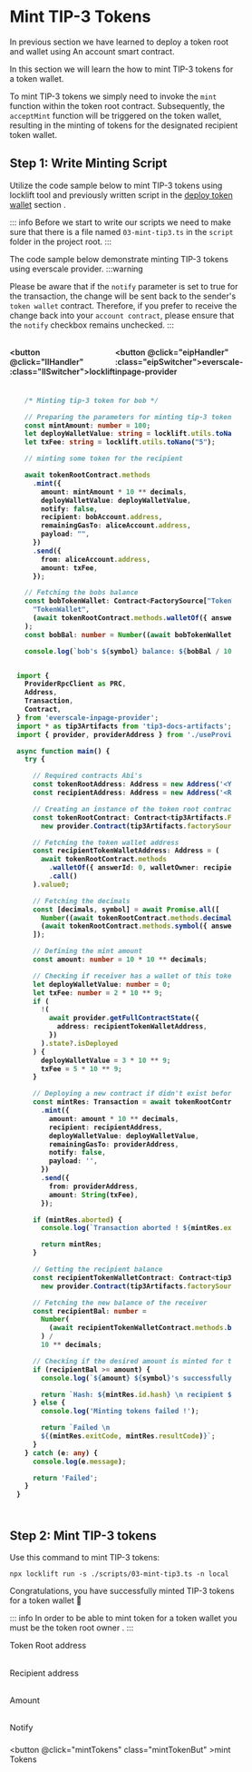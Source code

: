 # Mint TIP-3 Tokens

<div class="mintToken">

In previous section we have learned to deploy a token root and wallet using An account smart contract.&#x20;

In this section we will learn the how to mint TIP-3 tokens for a token wallet.

To mint TIP-3 tokens we simply need to invoke the  `mint`  function within the token root contract. Subsequently, the  `acceptMint`  function will be triggered on the token wallet, resulting in the minting of tokens for the designated recipient token wallet.

## Step 1: Write Minting Script
<span  :class="LLdis"  >

Utilize the code sample below to mint TIP-3 tokens using locklift tool and previously written script in the [deploy token wallet](/guides/deployingContracts/usingAccount/tokenWallet.md#step-1-write-deployment-script) section .

::: info
Before we start to write our scripts we need to make sure that there is a file named `03-mint-tip3.ts` in the `script` folder in the project root.
:::

</span>

<span :class="EIPdis"  >

The code sample below demonstrate minting TIP-3 tokens using everscale provider.
:::warning

Please be aware that if the `notify` parameter is set to true for the transaction, the change will be sent back to the sender's `token wallet` contract. Therefore, if you prefer to receive the change back into your `account contract`, please ensure that the `notify` checkbox remains unchecked.
:::


</span>
<br/>

<div class="switcherContainer">

<button @click="llHandler" :class="llSwitcher">locklift</button>

<button @click="eipHandler" :class="eipSwitcher">everscale-inpage-provider </button>

</div>

<div class="codeBlockContainer" >

<span  :class="LLdis">


````typescript

  /* Minting tip-3 token for bob */

  // Preparing the parameters for minting tip-3 tokens
  const mintAmount: number = 100;
  let deployWalletValue: string = locklift.utils.toNano("2");
  let txFee: string = locklift.utils.toNano("5");

  // minting some token for the recipient

  await tokenRootContract.methods
    .mint({
      amount: mintAmount * 10 ** decimals,
      deployWalletValue: deployWalletValue,
      notify: false,
      recipient: bobAccount.address,
      remainingGasTo: aliceAccount.address,
      payload: "",
    })
    .send({
      from: aliceAccount.address,
      amount: txFee,
    });

  // Fetching the bobs balance
  const bobTokenWallet: Contract<FactorySource["TokenWallet"]> = await locklift.factory.getDeployedContract(
    "TokenWallet",
    (await tokenRootContract.methods.walletOf({ answerId: 0, walletOwner: bobAccount.address }).call()).value0,
  );
  const bobBal: number = Number((await bobTokenWallet.methods.balance({ answerId: 0 }).call()).value0);

  console.log(`bob's ${symbol} balance: ${bobBal / 10 ** decimals}`);


````

</span>

<span  :class="EIPdis">

```` typescript

import {
  ProviderRpcClient as PRC,
  Address,
  Transaction,
  Contract,
} from 'everscale-inpage-provider';
import * as tip3Artifacts from 'tip3-docs-artifacts';
import { provider, providerAddress } from './useProvider';

async function main() {
  try {

    // Required contracts Abi's
    const tokenRootAddress: Address = new Address('<YOUR_TOKEN_ROOT_ADDRESS>');
    const recipientAddress: Address = new Address('<RECIPIENT_ADDRESS>');

    // Creating an instance of the token root contract
    const tokenRootContract: Contract<tip3Artifacts.FactorySource['TokenRoot']> =
      new provider.Contract(tip3Artifacts.factorySource.TokenRoot, tokenRootAddress);

    // Fetching the token wallet address
    const recipientTokenWalletAddress: Address = (
      await tokenRootContract.methods
        .walletOf({ answerId: 0, walletOwner: recipientAddress })
        .call()
    ).value0;

    // Fetching the decimals
    const [decimals, symbol] = await Promise.all([
      Number((await tokenRootContract.methods.decimals({ answerId: 0 }).call()).value0),
      (await tokenRootContract.methods.symbol({ answerId: 0 }).call()).value0,
    ]);

    // Defining the mint amount
    const amount: number = 10 * 10 ** decimals;

    // Checking if receiver has a wallet of this token root to specify the deployWalletValue parameter
    let deployWalletValue: number = 0;
    let txFee: number = 2 * 10 ** 9;
    if (
      !(
        await provider.getFullContractState({
          address: recipientTokenWalletAddress,
        })
      ).state?.isDeployed
    ) {
      deployWalletValue = 3 * 10 ** 9;
      txFee = 5 * 10 ** 9;
    }

    // Deploying a new contract if didn't exist before
    const mintRes: Transaction = await tokenRootContract.methods
      .mint({
        amount: amount * 10 ** decimals,
        recipient: recipientAddress,
        deployWalletValue: deployWalletValue,
        remainingGasTo: providerAddress,
        notify: false,
        payload: '',
      })
      .send({
        from: providerAddress,
        amount: String(txFee),
      });

    if (mintRes.aborted) {
      console.log(`Transaction aborted ! ${mintRes.exitCode}`);

      return mintRes;
    }

    // Getting the recipient balance
    const recipientTokenWalletContract: Contract<tip3Artifacts.FactorySource['TokenWallet']> =
      new provider.Contract(tip3Artifacts.factorySource.TokenWallet, recipientTokenWalletAddress);

    // Fetching the new balance of the receiver
    const recipientBal: number =
      Number(
        (await recipientTokenWalletContract.methods.balance({ answerId: 0 }).call({})).value0
      ) /
      10 ** decimals;

    // Checking if the desired amount is minted for the receiver
    if (recipientBal >= amount) {
      console.log(`${amount} ${symbol}'s successfully minted for recipient`);

      return `Hash: ${mintRes.id.hash} \n recipient ${symbol} \n balance: ${recipientBal}`;
    } else {
      console.log('Minting tokens failed !');

      return `Failed \n
      ${(mintRes.exitCode, mintRes.resultCode)}`;
    }
  } catch (e: any) {
    console.log(e.message);

    return 'Failed';
  }
}


````

</span>

</div>


<div class="action">

## Step 2: Mint TIP-3 tokens
<div :class="llAction">


Use this command to mint TIP-3 tokens:

```shell
npx locklift run -s ./scripts/03-mint-tip3.ts -n local
```
<ImgContainer src= '/03-mint-tip3.png' width="100%" altText="mintTip3Output" />

Congratulations, you have successfully minted TIP-3 tokens for a token wallet 🎉

</div>

<div :class="eipAction" >

<div :class="mint">


::: info
In order to be able to mint token for a token wallet you must be the token root owner .
:::

<p class=actionInName style="margin-bottom: 0;">Token Root address</p>
<input ref="actionTokenRootAddress" class="action Ain" type="text"/>

<p class=actionInName style="margin-bottom: 0;">Recipient address</p>
<input ref="actionRecipientAddress" class="action Ain" type="text"/>

<p class=actionInName style="margin-bottom: 0;">Amount</p>
<input ref="actionAmount" class="action Ain" type="text"/>

<label class="container"> Notify
<input class="checkboxInput" ref="actionNotify" type="checkbox">
<span class="checkmark"></span>
</label>

<button @click="mintTokens" class="mintTokenBut" >mint Tokens</button>
</div>
<p id="output-p" :class="EIPdis" ref="mintTokenOutput"><loading :text="loadingText"/></p>

</div>

</div>

</div>

<script lang="ts" >
import { defineComponent, ref, onMounted } from "vue";
import {toast} from "/src/helpers/toast";
import {mintTip3Eip} from "../../scripts/account/mint"
import ImgContainer from "../../../../../.vitepress/theme/components/shared/BKDImgContainer.vue"
import loading from "../../../../../.vitepress/theme/components/shared/BKDLoading.vue"

export default defineComponent({
  name: "mintToken",
  components :{
    ImgContainer,
    loading
  },
  data(){
    return{
        LLdis: "cbShow",
        EIPdis: "cbHide",
        llSwitcher:"llSwitcher on",
        eipSwitcher: "eipSwitcher off",
        llAction: "llAction cbShow",
        eipAction: "eipAction cbHide",
        loadingText: " ",
    }
  },
  setup() {

    function llHandler(e){
        if(this.LLdis == "cbHide")
        {
            this.llSwitcher = "llSwitcher on";
            this.eipSwitcher = "eipSwitcher off"
        };
        this.EIPdis = "cbHide"
        this.LLdis = "cbShow"
        this.llAction = "llAction cbShow"
        this.eipAction = "eipAction cbHide"
}
    async function eipHandler(e){
        if(this.EIPdis == "cbHide")
        {
            this.llSwitcher = "llSwitcher off";
            this.eipSwitcher = "eipSwitcher on"
        };
        this.LLdis = "cbHide"
        this.EIPdis = "cbShow"
        this.llAction = "llAction cbHide"
        this.eipAction = "eipAction cbShow"
    }
  async function mintTokens(){
          this.loadingText = "";
        // checking of all the values are fully filled
        if (
            this.$refs.actionTokenRootAddress.value == ""

        ){
            toast("Token root address field is required !",0)
            this.loadingText = "Failed"
            return
        }
                // checking of all the values are fully filled
        if (
            this.$refs.actionRecipientAddress.value == ""

        ){
            toast("Recipient address field is required !",0)
            this.loadingText = "Failed"
            return
        }        // checking of all the values are fully filled
        if (
            this.$refs.actionAmount.value == ""

        ){
            toast("Amount field is required !",0)
            this.loadingText = "Failed"
            return
        }
        let mintTokenRes = await mintTip3Eip(
          this.$refs.actionTokenRootAddress.value,
          this.$refs.actionAmount.value,
          this.$refs.actionRecipientAddress.value,
          )
          // Rendering the output
          mintTokenRes = !mintTokenRes ? "Failed" :  mintTokenRes;
          this.loadingText = mintTokenRes;
  }

return {
        eipHandler,
        llHandler,
        mintTokens,
    };
  },
});

</script>

<style>
.mintTokens{
  font-size: 1.1rem;
}
.action{
    display:inline-block;
}

.actionInName{
    font-size: .9rem;
}

.mintTokenBut, .switcherContainer, .codeBlockContainer, .Ain
{
  background-color: var(--vp-c-bg-mute);
  transition: background-color 0.1s;
  border: 1px solid var(--vp-c-divider);
  border-radius: 8px;
  font-weight: 600;
  cursor : pointer;
}
.Ain{
    padding-left : 10px;
    margin : 0;
}
.mintTokenBut{
    cursor:pointer;
    padding: 5px 12px;
    display: flex;
    transition: all ease .3s;
}

.mintTokenBut:hover{
      border: 1px solid var(--light-color-ts-class);
}

#output-p{
    /* height: 30px; */
    padding: 2px 10px;
    border-radius: 8px;
    border: 1px solid var(--vp-c-divider);
    }

.text{padding-left: 5px;font-size:1rem;}

.switcherContainer{
    border-bottom-left-radius: 0;
    border-bottom-right-radius: 0;
    display: flex;
    border: none;
    padding: 0px;
}
.switcherContainer > p{
    margin: 0px;
    padding : 0px;
}
.codeBlockContainer{
    border-top-left-radius: 0;
    border-top-right-radius: 0;
    padding: 8px 12px;
}
.cbShow{
    display: block;
}
.cbHide{
    display: none;
}
.llSwitcher{
    padding: 5px 10px;
    border:  0 solid var(--vp-c-divider);
    border-width: 1px ;
    border-color: var(--vp-c-divider);
    border-top-left-radius: 8px;
    border-top-right-radius: 8px;
    font-weight: 600;
    transition: all ease .2s;
}
.eipSwitcher{
    padding: 5px 10px;
    border:  0 solid var(--vp-c-divider);
    border-width: 1px ;
    border-color: var(--vp-c-divider);
    border-top-left-radius: 8px;
    border-top-right-radius: 8px;
    font-weight: 600;
    transition: all ease .2s;
}
.llSwitcher:hover, .eipSwitcher:hover{
      border-color: var(--light-color-ts-class);
}
.eipAction{
    font-weight: 600;
}
.on{
    color : var(--light-color-ts-class);
}
.off{
    color : var(--vp-c-bg-mute);
}

* {box-sizing: border-box;}

.container {
  display: flex;
  position: relative;
  margin-bottom: 12px;
  font-size: .9rem;
}

.container .checkboxInput {
  position: absolute;
  opacity: 0;
  height: 0;
  width: 0;

}

.checkmark {
  cursor: pointer;
  position: relative;
  top: 0;
  left: 0;
  height: 25px;
  width: 25px;
  background-color: var(--vp-c-bg-mute);
  border: 1px solid var(--vp-c-divider);
  border-radius : 8px;
  margin-left: 10px;
}

.container input:checked ~ .checkmark {
  background-color: var(--light-color-ts-class);
}

.checkmark:after {
  content: "";
  position: absolute;
  display: none;
}

.container input:checked ~ .checkmark:after {
  display: block;
}

.container .checkmark:after {
  left: 9px;
  top: 5px;
  width: 5px;
  height: 10px;
  border: solid white;
  border-width: 0 3px 3px 0;
  -webkit-transform: rotate(45deg);
  -ms-transform: rotate(45deg);
  transform: rotate(45deg);
}

</style>